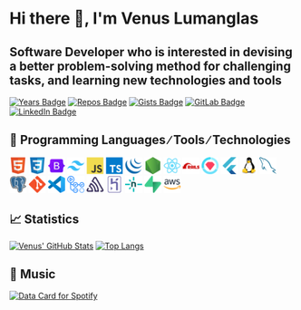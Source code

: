 # Hi there 👋, I'm Venus Lumanglas

## Software Developer who is interested in devising a better problem-solving method for challenging tasks, and learning new technologies and tools

[![Years Badge](https://badges.pufler.dev/years/binos30)](https://badges.pufler.dev)
[![Repos Badge](https://badges.pufler.dev/repos/binos30)](https://github.com/binos30?tab=repositories)
[![Gists Badge](https://badges.pufler.dev/gists/binos30)](https://gist.github.com/binos30)
[![GitLab Badge](https://img.shields.io/badge/GitLab-Profile-orange?logo=gitlab&style=flat)](https://gitlab.com/binos30)
[![LinkedIn Badge](https://img.shields.io/badge/LinkedIn-Profile-informational?style=flat&logo=linkedin&logoColor=white&color=0D76A8)](https://www.linkedin.com/in/binos30/)

## 🚀 Programming Languages &#x2215; Tools &#x2215; Technologies

<div>
  <img src="https://raw.githubusercontent.com/devicons/devicon/master/icons/html5/html5-original.svg" alt="html5" width="30" height="30" title="HTML5" />
  <img src="https://raw.githubusercontent.com/devicons/devicon/master/icons/css3/css3-original.svg" alt="css3" width="30" height="30" title="CSS3" />
  <img src="https://raw.githubusercontent.com/devicons/devicon/master/icons/bootstrap/bootstrap-original.svg" alt="bootstrap" width="30" height="30" title="Bootstrap" />
  <img src="https://raw.githubusercontent.com/devicons/devicon/master/icons/tailwindcss/tailwindcss-original.svg" alt="tailwindcss" width="30" height="30" title="Tailwind CSS" />
  <img src="https://raw.githubusercontent.com/devicons/devicon/master/icons/javascript/javascript-original.svg" alt="javascript" width="30" height="30" title="JavaScript" />
  <img src="https://raw.githubusercontent.com/devicons/devicon/master/icons/typescript/typescript-original.svg" alt="typescript" width="30" height="30" title="TypeScript" />
  <img src="https://raw.githubusercontent.com/devicons/devicon/master/icons/jquery/jquery-original.svg" alt="jQuery" width="30" height="30" title="jQuery" />
  <img src="https://raw.githubusercontent.com/devicons/devicon/master/icons/nodejs/nodejs-original.svg" alt="nodejs" width="30" height="30" title="Node.js" />
  <img src="https://raw.githubusercontent.com/devicons/devicon/master/icons/react/react-original.svg" alt="react" width="30" height="30" title="React.js" />
  <img src="https://raw.githubusercontent.com/devicons/devicon/master/icons/rails/rails-plain-wordmark.svg" alt="rails" width="30" height="30" title="Ruby on Rails" />
  <img src="https://raw.githubusercontent.com/devicons/devicon/master/icons/rspec/rspec-original.svg" alt="rspec" width="30" height="30" title="RSpec" />
  <img src="https://raw.githubusercontent.com/devicons/devicon/master/icons/flutter/flutter-original.svg" alt="flutter" width="30" height="30" title="Flutter" />
  <img src="https://raw.githubusercontent.com/devicons/devicon/master/icons/linux/linux-original.svg" alt="linux" width="30" height="30" title="Linux" />
  <img src="https://raw.githubusercontent.com/devicons/devicon/master/icons/mysql/mysql-original.svg" alt="mysql" width="30" height="30" title="MySQL" />
  <img src="https://raw.githubusercontent.com/devicons/devicon/master/icons/postgresql/postgresql-original.svg" alt="postgresql" width="30" height="30" title="PostgreSQL" />
  <img src="https://raw.githubusercontent.com/devicons/devicon/master/icons/git/git-original.svg" alt="git" width="30" height="30" title="Git" />
  <img src="https://raw.githubusercontent.com/devicons/devicon/master/icons/vscode/vscode-original.svg" alt="vscode" width="30" height="30" title="Visual Studio Code" />
  <img src="https://raw.githubusercontent.com/devicons/devicon/master/icons/githubactions/githubactions-original.svg" alt="githubactions" width="30" height="30" title="GitHub Actions" />
  <img src="https://raw.githubusercontent.com/devicons/devicon/master/icons/sentry/sentry-original.svg" alt="sentry" width="30" height="30" title="Sentry" />
  <img src="https://raw.githubusercontent.com/devicons/devicon/master/icons/heroku/heroku-original.svg" alt="heroku" width="30" height="30" title="Heroku" />
  <img src="https://raw.githubusercontent.com/devicons/devicon/master/icons/netlify/netlify-original.svg" alt="netlify" width="30" height="30" title="Netlify" />
  <img src="https://raw.githubusercontent.com/devicons/devicon/master/icons/supabase/supabase-original.svg" alt="supabase" width="30" height="30" title="Supabase" />
  <img src="https://raw.githubusercontent.com/devicons/devicon/master/icons/amazonwebservices/amazonwebservices-original-wordmark.svg" alt="amazonwebservices" width="30" height="30" title="Amazon Web Services (AWS)" />
</div>

## &#x1f4c8; Statistics

[![Venus' GitHub Stats](https://github-readme-stats.vercel.app/api?username=binos30&show_icons=true&line_height=27&title_color=ffffff&text_color=c9cacc&icon_color=4AB097&bg_color=1A2B34&hide=contribs&include_all_commits=true)](https://github.com/binos30)
[![Top Langs](https://github-readme-stats.vercel.app/api/top-langs/?username=binos30&langs_count=6&layout=compact&hide=html,css,scss,sass,c%2B%2B,cmake&title_color=ffffff&text_color=c9cacc&icon_color=4AB197&bg_color=1A2B34)](https://github.com/binos30)

## 🎵 Music

[![Data Card for Spotify](https://data-card-for-spotify.herokuapp.com/api/card?user_id=groundzero30)](https://open.spotify.com/user/groundzero30)
